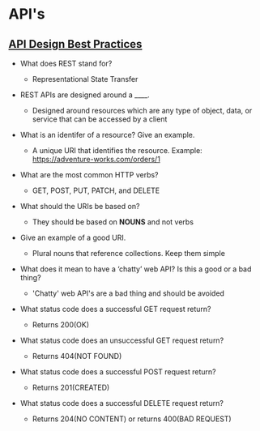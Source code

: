 # API's

## [API Design Best Practices](https://docs.microsoft.com/en-us/azure/architecture/best-practices/api-design)

* What does REST stand for?

  * Representational State Transfer

* REST APIs are designed around a ____.

  * Designed around resources which are any type of object, data, or service that can be accessed by a client

* What is an identifer of a resource? Give an example.

  * A unique URI that identifies the resource. Example: https://adventure-works.com/orders/1

* What are the most common HTTP verbs?

  * GET, POST, PUT, PATCH, and DELETE

* What should the URIs be based on?

  * They should be based on **NOUNS** and not verbs

* Give an example of a good URI.

  * Plural nouns that reference collections. Keep them simple

* What does it mean to have a ‘chatty’ web API? Is this a good or a bad thing?

  * 'Chatty' web API's are a bad thing and should be avoided

* What status code does a successful GET request return?

  * Returns 200(OK)
* What status code does an unsuccessful GET request return?

  * Returns 404(NOT FOUND)

* What status code does a successful POST request return?

  * Returns 201(CREATED)

* What status code does a successful DELETE request return?

  * Returns 204(NO CONTENT) or returns 400(BAD REQUEST)